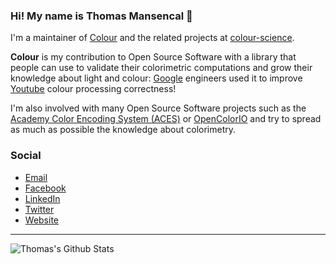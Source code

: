 ### Hi! My name is Thomas Mansencal 👋

I'm a maintainer of [Colour](https://github.com/colour-science/colour) and the related projects at [colour-science](https://github.com/colour-science).

**Colour** is my contribution to Open Source Software with a library that people can use to validate their colorimetric computations and grow their knowledge about light and colour: [Google](https://www.google.com/) engineers used it to improve [Youtube](https://www.youtube.com/) colour processing correctness!

I'm also involved with many Open Source Software projects such as the [Academy Color Encoding System (ACES)](https://www.oscars.org/science-technology/sci-tech-projects/aces) or [OpenColorIO](https://opencolorio.org/) and try to spread as much as possible the knowledge about colorimetry.

### Social

- [Email](mailto:thomas.mansencal@gmail.com)
- [Facebook](https://www.facebook.com/thomas.mansencal)
- [LinkedIn](https://www.linkedin.com/in/thomasmansencal/)
- [Twitter](https://twitter.com/ThomasMansencal)
- [Website](http://www.thomasmansencal.com/)

---

![Thomas's Github Stats](https://github-readme-stats.vercel.app/api?username=KelSolaar&include_all_commits=true&show_icons=true&theme=dark)
